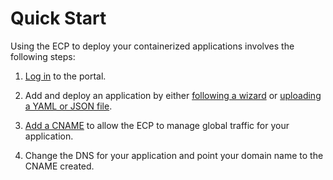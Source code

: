 # Quick Start

Using the ECP to deploy your containerized applications involves the following steps:

1. [Log in](</docs/portal/accessing-portal/logging-in.md>) to the portal.
2. Add and deploy an application by either [following a wizard](</docs/portal/applications/adding-and-deploying-applications-using-a-wizard.md#adding-and-deploying-applications-using-a-wizard>) or [uploading a YAML or JSON file](</docs/portal/applications/adding-and-deploying-applications-using-an-existing-configuration-file.md#uploading-a-yaml-or-json-file>).

3. [Add a CNAME](</docs/portal/cnames/adding-a-cname.md>) to allow the ECP to manage global traffic for your application.

4. Change the DNS for your application and point your domain name to the CNAME created.